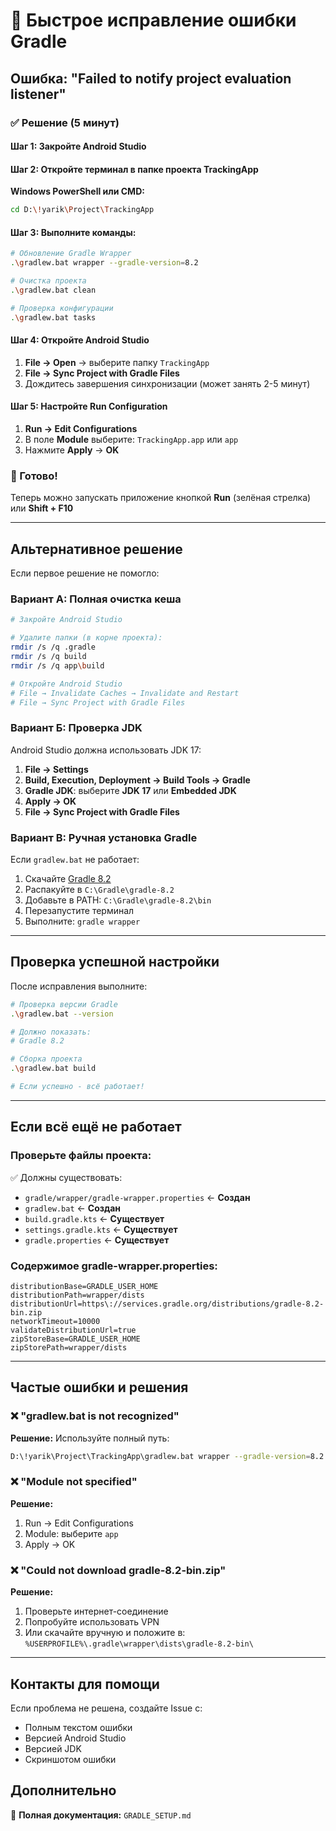 # 🔧 Быстрое исправление ошибки Gradle

## Ошибка: "Failed to notify project evaluation listener"

### ✅ Решение (5 минут)

#### Шаг 1: Закройте Android Studio

#### Шаг 2: Откройте терминал в папке проекта TrackingApp

**Windows PowerShell или CMD:**
```bash
cd D:\!yarik\Project\TrackingApp
```

#### Шаг 3: Выполните команды:

```bash
# Обновление Gradle Wrapper
.\gradlew.bat wrapper --gradle-version=8.2

# Очистка проекта
.\gradlew.bat clean

# Проверка конфигурации
.\gradlew.bat tasks
```

#### Шаг 4: Откройте Android Studio

1. **File → Open** → выберите папку `TrackingApp`
2. **File → Sync Project with Gradle Files**
3. Дождитесь завершения синхронизации (может занять 2-5 минут)

#### Шаг 5: Настройте Run Configuration

1. **Run → Edit Configurations**
2. В поле **Module** выберите: `TrackingApp.app` или `app`
3. Нажмите **Apply** → **OK**

### 🎯 Готово!

Теперь можно запускать приложение кнопкой **Run** (зелёная стрелка) или **Shift + F10**

---

## Альтернативное решение

Если первое решение не помогло:

### Вариант А: Полная очистка кеша

```bash
# Закройте Android Studio

# Удалите папки (в корне проекта):
rmdir /s /q .gradle
rmdir /s /q build
rmdir /s /q app\build

# Откройте Android Studio
# File → Invalidate Caches → Invalidate and Restart
# File → Sync Project with Gradle Files
```

### Вариант Б: Проверка JDK

Android Studio должна использовать JDK 17:

1. **File → Settings**
2. **Build, Execution, Deployment → Build Tools → Gradle**
3. **Gradle JDK**: выберите **JDK 17** или **Embedded JDK**
4. **Apply → OK**
5. **File → Sync Project with Gradle Files**

### Вариант В: Ручная установка Gradle

Если `gradlew.bat` не работает:

1. Скачайте [Gradle 8.2](https://gradle.org/releases/)
2. Распакуйте в `C:\Gradle\gradle-8.2`
3. Добавьте в PATH: `C:\Gradle\gradle-8.2\bin`
4. Перезапустите терминал
5. Выполните: `gradle wrapper`

---

## Проверка успешной настройки

После исправления выполните:

```bash
# Проверка версии Gradle
.\gradlew.bat --version

# Должно показать:
# Gradle 8.2
```

```bash
# Сборка проекта
.\gradlew.bat build

# Если успешно - всё работает!
```

---

## Если всё ещё не работает

### Проверьте файлы проекта:

✅ Должны существовать:
- `gradle/wrapper/gradle-wrapper.properties` ← **Создан**
- `gradlew.bat` ← **Создан**
- `build.gradle.kts` ← **Существует**
- `settings.gradle.kts` ← **Существует**
- `gradle.properties` ← **Существует**

### Содержимое gradle-wrapper.properties:

```properties
distributionBase=GRADLE_USER_HOME
distributionPath=wrapper/dists
distributionUrl=https\://services.gradle.org/distributions/gradle-8.2-bin.zip
networkTimeout=10000
validateDistributionUrl=true
zipStoreBase=GRADLE_USER_HOME
zipStorePath=wrapper/dists
```

---

## Частые ошибки и решения

### ❌ "gradlew.bat is not recognized"

**Решение:** Используйте полный путь:
```bash
D:\!yarik\Project\TrackingApp\gradlew.bat wrapper --gradle-version=8.2
```

### ❌ "Module not specified" 

**Решение:**
1. Run → Edit Configurations
2. Module: выберите `app`
3. Apply → OK

### ❌ "Could not download gradle-8.2-bin.zip"

**Решение:**
1. Проверьте интернет-соединение
2. Попробуйте использовать VPN
3. Или скачайте вручную и положите в:
   `%USERPROFILE%\.gradle\wrapper\dists\gradle-8.2-bin\`

---

## Контакты для помощи

Если проблема не решена, создайте Issue с:
- Полным текстом ошибки
- Версией Android Studio
- Версией JDK
- Скриншотом ошибки

## Дополнительно

📖 **Полная документация:** `GRADLE_SETUP.md`



